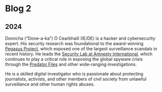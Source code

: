 # Blog 2

## 2024

Donncha (“Done-a-ka”) Ó Cearbhaill (IE/DE) is a hacker and cybersecurity expert. His security research was foundational to the award-winning [Pegasus Project](https://example.com/pegasus-project), which exposed one of the largest surveillance scandals in recent history. He leads the [Security Lab at Amnesty International](https://example.com/security-lab), which continues to play a critical role in exposing the global spyware crisis through the [Predator Files](https://example.com/predator-files) and other wide-ranging investigations.

He is a skilled digital investigator who is passionate about protecting journalists, activists, and other members of civil society from unlawful surveillance and other human rights abuses.
